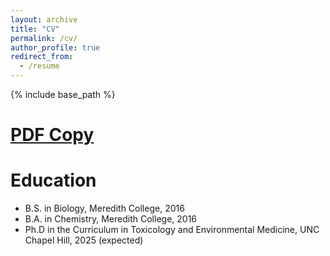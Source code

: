 ```yaml
---
layout: archive
title: "CV"
permalink: /cv/
author_profile: true
redirect_from:
  - /resume
---
```


{% include base_path %}


# [PDF Copy](https://ntuck.github.io/files/20231030_Tucker_CV.pdf)


Education
======
* B.S. in Biology, Meredith College, 2016
* B.A. in Chemistry, Meredith College, 2016
* Ph.D in the Curriculum in Toxicology and Environmental Medicine, UNC Chapel Hill, 2025 (expected)

